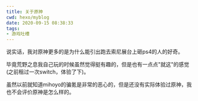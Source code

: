 ```yaml
---
title: 关于原神
cwd: hexo/myblog
date: 2020-09-15 08:38:33
tags:
- 游戏吐槽
---
```


说实话，我对原神更多的是为什么能引出跑去索尼展台上砸ps4的人的好奇。

毕竟荒野之息我自己玩的时候虽然觉得挺有趣的，但是也有一点点"就这"的感觉(之前租过一次switch，体验了下)。

虽然以前就知道mihoyo的骗氪是非常的恶心的，但是还没有实际体验过原神，我也不会评价原神是怎么样的。

